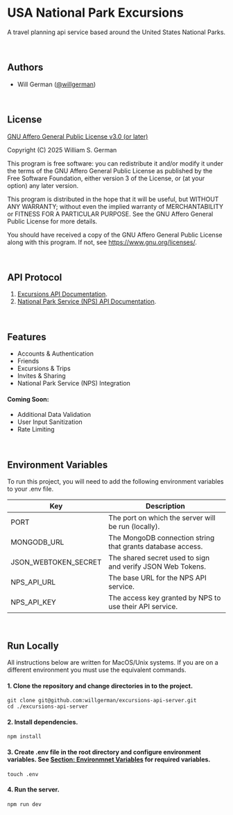 
# USA National Park Excursions

A travel planning api service based around the United States National Parks.

<br/>

## Authors

- Will German ([@willgerman](https://github.com/willgerman))

<br/>

## License

[GNU Affero General Public License v3.0 (or later)](https://www.gnu.org/licenses/agpl-3.0.en.html)

Copyright (C) 2025  William S. German

This program is free software: you can redistribute it and/or modify
it under the terms of the GNU Affero General Public License as
published by the Free Software Foundation, either version 3 of the
License, or (at your option) any later version.

This program is distributed in the hope that it will be useful,
but WITHOUT ANY WARRANTY; without even the implied warranty of
MERCHANTABILITY or FITNESS FOR A PARTICULAR PURPOSE.  See the
GNU Affero General Public License for more details.

You should have received a copy of the GNU Affero General Public License
along with this program.  If not, see <https://www.gnu.org/licenses/>.

<br/>

## API Protocol

1. [Excursions API Documentation](#COMINGSOON).
2. [National Park Service (NPS) API Documentation](https://www.nps.gov/subjects/developer/api-documentation.htm).

<br/>

## Features

- Accounts & Authentication
- Friends
- Excursions & Trips
- Invites & Sharing
- National Park Service (NPS) Integration

#### Coming Soon:

- Additional Data Validation
- User Input Sanitization
- Rate Limiting

<br/>

## Environment Variables

To run this project, you will need to add the following environment variables to your .env file.

| Key                  | Description                                                 |
| -------------------- | ----------------------------------------------------------- |
| PORT                 | The port on which the server will be run (locally).         |
| MONGODB_URL          | The MongoDB connection string that grants database access.  |
| JSON_WEBTOKEN_SECRET | The shared secret used to sign and verify JSON Web Tokens.  |
| NPS_API_URL          | The base URL for the NPS API service.                       |
| NPS_API_KEY          | The access key granted by NPS to use their API service.     |

<br/>

## Run Locally

All instructions below are written for MacOS/Unix systems. If you are on a different environment you must use the equivalent commands.

#### 1. Clone the repository and change directories in to the project.
```
git clone git@github.com:willgerman/excursions-api-server.git
cd ./excursions-api-server
```

#### 2. Install dependencies.
```
npm install
```

#### 3. Create .env file in the root directory and configure environment variables. See [Section: Environmnet Variables](#environment-variables) for required variables.
```
touch .env
```

#### 4. Run the server.
```
npm run dev
```

